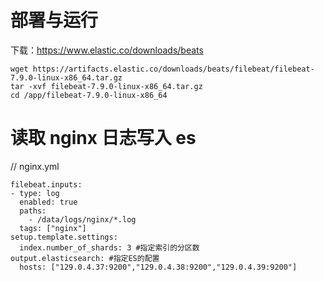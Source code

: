 # 部署与运行

下载：https://www.elastic.co/downloads/beats

```shell script
wget https://artifacts.elastic.co/downloads/beats/filebeat/filebeat-7.9.0-linux-x86_64.tar.gz
tar -xvf filebeat-7.9.0-linux-x86_64.tar.gz
cd /app/filebeat-7.9.0-linux-x86_64
```

# 读取 nginx 日志写入 es

// nginx.yml

```shell script
filebeat.inputs:
- type: log
  enabled: true
  paths:
    - /data/logs/nginx/*.log
  tags: ["nginx"]
setup.template.settings:
  index.number_of_shards: 3 #指定索引的分区数
output.elasticsearch: #指定ES的配置
  hosts: ["129.0.4.37:9200","129.0.4.38:9200","129.0.4.39:9200"]
```
